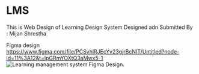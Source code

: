 # LMS

This is Web Design of Learning Design System
Designed adn Submitted By : Mijan Shrestha

Figma design
https://www.figma.com/file/PCSvhlRJEcYv23gjrBcNIT/Untitled?node-id=11%3A12&t=IpGRmYOXtQ3aMwx5-1
![Learning management system Figma Design](../LMS/Screenshot.png).

